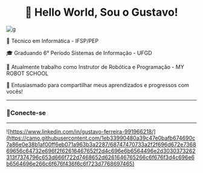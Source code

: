 <center><h1> 👋 Hello World, Sou o Gustavo! </h1></center>


![g](https://i.pinimg.com/originals/21/11/61/21116158daaeb1459b4ec0758505e1ad.gif)


🔧 Técnico em Informática - IFSP/PEP

🎓 Graduando 6° Período Sistemas de Informação - UFGD

💼 Atualmente trabalho como Instrutor de Robótica e Programação - MY ROBOT SCHOOL

🚀 Entusiasmado para compartilhar meus aprendizados e progressos com vocês!




---
### 🔌Conecte-se
---

![https://www.linkedin.com/in/gustavo-ferreira-991966218/](https://camo.githubusercontent.com/1eb33990480a39c47e0bafb674690c7a86e0e38b1af00ff6eb071a963b3a2287/68747470733a2f2f696d672e736869656c64732e696f2f62616467652f2d4c696e6b6564496e2d3030373262313f7374796c653d666f722d7468652d6261646765266c6f676f3d4c696e6b6564696e266c6f676f436f6c6f723d7768697465)
















<!--
## Hi there 👋]





# Título 1 
## Titulo 2
### TItulo 3
#### rrtjrn 4 
##### skdjfds 5
###### teruoieew 6 


*flksjdflksj* 

** teatando o negrito** 

***italico e negrito***


- Lista 1
- Lista 2
  - sublista

1. teste 
4. teste
      1. oia


[teatro](https://blog.123milhas.com/wp-content/uploads/2022/09/campanhas-de-popularizacao-do-teatro-no-brasil-conexao123.jpg)

![SEILA]()




> citacoesdshadjkaajkdashj
----------------------

|cabeaclajso | djajddaj |
|------------|----------|
|cabeaclajso | djajddaj |
|------------|----------|







- [X] Tarefa 1 
- [ ] tarefa 2




**gustavo0867/gustavo0867** is a ✨ _special_ ✨ repository because its `README.md` (this file) appears on your GitHub profile.

Here are some ideas to get you started:

- 🔭 I’m currently working on ...
- 🌱 I’m currently learning ...
- 👯 I’m looking to collaborate on ...
- 🤔 I’m looking for help with ...
- 💬 Ask me about ...
- 📫 How to reach me: ...
- 😄 Pronouns: ...
- ⚡ Fun fact: ...
-->
